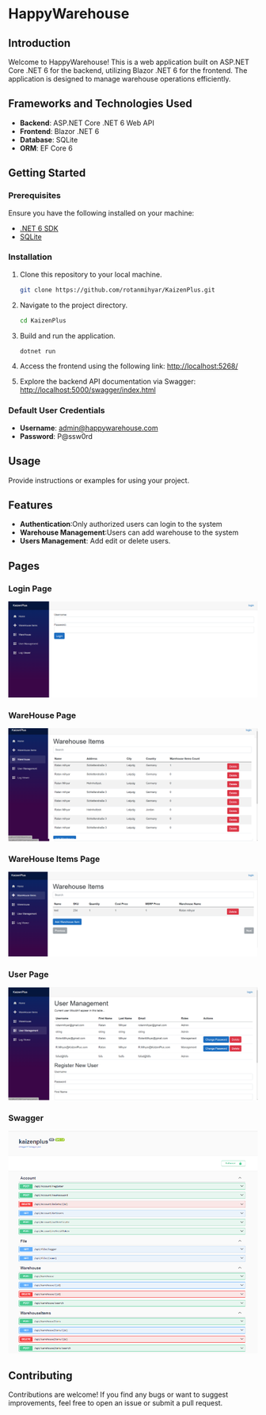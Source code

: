 # HappyWarehouse


## Introduction

Welcome to HappyWarehouse! This is a web application built on ASP.NET Core .NET 6 for the backend, utilizing Blazor .NET 6 for the frontend. The application is designed to manage warehouse operations efficiently.

## Frameworks and Technologies Used

- **Backend**: ASP.NET Core .NET 6 Web API
- **Frontend**: Blazor .NET 6
- **Database**: SQLite
- **ORM**: EF Core 6

## Getting Started

### Prerequisites

Ensure you have the following installed on your machine:

- [.NET 6 SDK](https://dotnet.microsoft.com/download/dotnet/6.0)
- [SQLite](https://www.sqlite.org/download.html)

### Installation

1. Clone this repository to your local machine.
    ```bash
    git clone https://github.com/rotanmihyar/KaizenPlus.git
    ```
2. Navigate to the project directory.
    ```bash
    cd KaizenPlus
    ```
3. Build and run the application.
    ```bash
    dotnet run
    ```
4. Access the frontend using the following link:
    [http://localhost:5268/](http://localhost:5268/)

5. Explore the backend API documentation via Swagger:
    [http://localhost:5000/swagger/index.html](http://localhost:5000/swagger/index.html)

### Default User Credentials

- **Username**: admin@happywarehouse.com
- **Password**: P@ssw0rd

## Usage

Provide instructions or examples for using your project.

## Features

- **Authentication**:Only authorized users can login to the system
- **Warehouse Management**:Users can add warehouse to the system
- **Users Management**: Add edit or delete users.
 ## Pages
### Login Page
![image](https://github.com/rotanmihyar/KaizenPlus/blob/master/Screenshots/login.png)

### WareHouse Page
![image](https://github.com/rotanmihyar/KaizenPlus/blob/master/Screenshots/Warehouse.png)

### WareHouse Items Page
![image](https://github.com/rotanmihyar/KaizenPlus/blob/master/Screenshots/Warehouse%20items.png)

### User Page
![image](https://github.com/rotanmihyar/KaizenPlus/blob/master/Screenshots/users.png)

### Swagger
![image](https://github.com/rotanmihyar/KaizenPlus/blob/master/Screenshots/swagger.png)


## Contributing

Contributions are welcome! If you find any bugs or want to suggest improvements, feel free to open an issue or submit a pull request.


